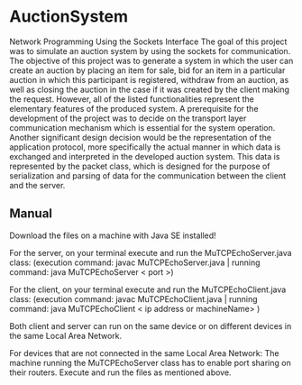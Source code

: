 # AuctionSystem
Network Programming Using the Sockets Interface
The goal of this project was to simulate an auction system by using the sockets for communication. 
The objective of this project was to generate a system in which the user can create an auction by placing an item for sale, 
bid for an item in a particular auction in which this participant is registered, withdraw from an auction, 
as well as closing the auction in the case if it was created by the client making the request.
However, all of the listed functionalities represent the elementary features of the produced system. 
A prerequisite for the development of the project was to decide on the transport layer communication mechanism which is essential for the system operation. 
Another significant design decision would be the representation of the application protocol, 
more specifically the actual manner in which data is exchanged and interpreted in the developed auction system. 
This data is represented by the packet class, which is designed for the purpose of serialization and parsing of data for
the communication between the client and the server. 

Manual
-------------------------------
Download the files on a machine with Java SE installed!

For the server, on your terminal execute and run the MuTCPEchoServer.java class:
(execution command: javac MuTCPEchoServer.java | running command: java MuTCPEchoServer < port >)
  
For the client, on your terminal execute and run the MuTCPEchoClient.java class: 
(execution command: javac MuTCPEchoClient.java | running command: java MuTCPEchoClient < ip address or machineName> <port the server is runnning on >)

Both client and server can run on the same device or on different devices in the same Local Area Network.

For devices that are not connected in the same Local Area Network: 
The machine running the MuTCPEchoServer class has to enable port sharing on their routers.
Execute and run the files as mentioned above. 
